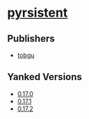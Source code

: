 # [pyrsistent](https://pypi.org/project/pyrsistent)



## Publishers
- [tobgu](https://pypi.org/user/tobgu)


## Yanked Versions
- [0.17.0](https://pypi.org/project/pyrsistent/0.17.0)
- [0.17.1](https://pypi.org/project/pyrsistent/0.17.1)
- [0.17.2](https://pypi.org/project/pyrsistent/0.17.2)
 